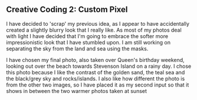 ## Creative Coding 2: Custom Pixel

I have decided to 'scrap' my previous idea, as I appear to have accidentally created a slightly blurry look that I really like.
As most of my photos deal with light I have decided that I'm going to embrace the softer more impressionistic look that I have stumbled upon.
I am still working on separating the sky from the land and sea using the masks.

I have chosen my final photo, also taken over Queen's birthday weekend, looking out over the beach towards Stevenson Island on a rainy day. I chose this photo because I like the contrast of the golden sand, the teal sea and the black/grey sky and rocks/islands.
I also like how different the photo is from the other two images, so I have placed it as my second input so that it shows in between the two warmer photos taken at sunset
